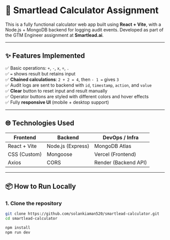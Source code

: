 # 🧮 Smartlead Calculator Assignment

This is a fully functional calculator web app built using **React + Vite**, with a Node.js + MongoDB backend for logging audit events. Developed as part of the GTM Engineer assignment at **Smartlead.ai**.

---

## ✨ Features Implemented

✅ Basic operations: `+`, `-`, `x`, `÷`, `.`  
✅ `=` shows result but retains input  
✅ **Chained calculations**: `2 + 2 = 4`, then `- 1 =` gives `3`  
✅ Audit logs are sent to backend with `id`, `timestamp`, `action`, and `value`  
✅ **Clear** button to reset input and result manually  
✅ Operator buttons are styled with different colors and hover effects  
✅ Fully **responsive UI** (mobile + desktop support)

---

## 🌐 Technologies Used

| Frontend        | Backend         | DevOps / Infra       |
|-----------------|------------------|-----------------------|
| React + Vite    | Node.js (Express) | MongoDB Atlas         |
| CSS (Custom)    | Mongoose          | Vercel (Frontend)     |
| Axios           | CORS              | Render (Backend API)  |

---

## 📦 How to Run Locally

### 1. Clone the repository
```bash
git clone https://github.com/solankiaman520/smartlead-calculator.git
cd smartlead-calculator

npm install
npm run dev
